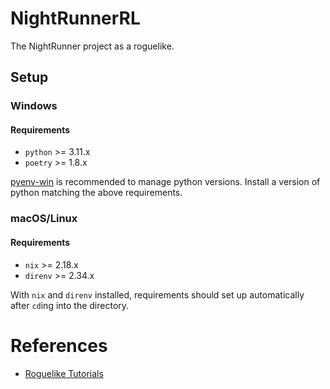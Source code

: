 # NightRunnerRL

The NightRunner project as a roguelike.

## Setup
### Windows
#### Requirements
- `python` >= 3.11.x
- `poetry` >= 1.8.x
 
[pyenv-win](https://github.com/pyenv-win/pyenv-win) is recommended to manage python versions. Install a version of python matching the above requirements.

### macOS/Linux
#### Requirements
- `nix` >= 2.18.x
- `direnv` >= 2.34.x

With `nix` and `direnv` installed, requirements should set up automatically after `cd`ing into the directory.

# References
- [Roguelike Tutorials](https://rogueliketutorials.com/)